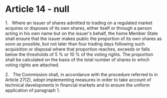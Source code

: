 # Article 14 - null


1.   Where an issuer of shares admitted to trading on a regulated market acquires or disposes of its own shares, either itself or through a person acting in his own name but on the issuer's behalf, the home Member State shall ensure that the issuer makes public the proportion of its own shares as soon as possible, but not later than four trading days following such acquisition or disposal where that proportion reaches, exceeds or falls below the thresholds of 5 % or 10 % of the voting rights. The proportion shall be calculated on the basis of the total number of shares to which voting rights are attached.

2.   The Commission shall, in accordance with the procedure referred to in Article 27(2), adopt implementing measures in order to take account of technical developments in financial markets and to ensure the uniform application of paragraph 1.
